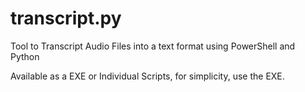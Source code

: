 # transcript.py
Tool to Transcript Audio Files into a text format using PowerShell and Python

Available as a EXE or Individual Scripts, for simplicity, use the EXE.
